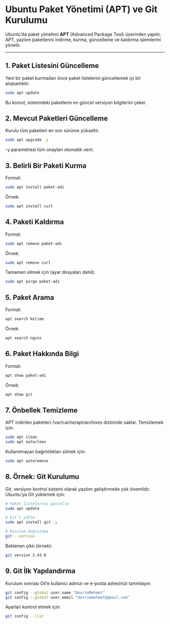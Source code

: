 # Ubuntu Paket Yönetimi (APT) ve Git Kurulumu

Ubuntu’da paket yönetimi **APT** (Advanced Package Tool) üzerinden yapılır.  
APT, yazılım paketlerini indirme, kurma, güncelleme ve kaldırma işlemlerini yönetir.

---

## 1. Paket Listesini Güncelleme
Yeni bir paket kurmadan önce paket listelerini güncellemek iyi bir alışkanlıktır.

```bash
sudo apt update
```

Bu komut, sistemdeki paketlerin en güncel versiyon bilgilerini çeker.


## 2. Mevcut Paketleri Güncelleme

Kurulu tüm paketleri en son sürüme yükseltir.


```bash
sudo apt upgrade -y
```

-y parametresi tüm onayları otomatik verir.



## 3. Belirli Bir Paketi Kurma

Format:
```bash
sudo apt install paket-adi
```

Örnek:
```bash
sudo apt install curl
```


## 4. Paketi Kaldırma
Format:
```bash
sudo apt remove paket-adi
```

Örnek:
```bash
sudo apt remove curl
```

Tamamen silmek için (ayar dosyaları dahil):
```bash
sudo apt purge paket-adi
```


## 5. Paket Arama

Format:
```bash
apt search kelime
```

Örnek:
```bash
apt search nginx
```

## 6. Paket Hakkında Bilgi

Format:
```bash
apt show paket-adi
```

Örnek:
```bash
apt show git
```

## 7. Önbellek Temizleme
APT indirilen paketleri /var/cache/apt/archives dizininde saklar. Temizlemek için:
```bash
sudo apt clean
sudo apt autoclean
```

Kullanılmayan bağımlılıkları silmek için:
```bash
sudo apt autoremove
```

## 8. Örnek: Git Kurulumu
Git, versiyon kontrol sistemi olarak yazılım geliştirmede çok önemlidir.
Ubuntu’ya Git yüklemek için:
```bash
# Paket listelerini güncelle
sudo apt update

# Git’i yükle
sudo apt install git -y

# Kurulum doğrulama
git --version

```

Beklenen çıktı (örnek):
```bash
git version 2.43.0
```

## 9. Git İlk Yapılandırma
Kurulum sonrası Git’e kullanıcı adınızı ve e-posta adresinizi tanımlayın:
```bash
git config --global user.name "DevrimMehmet"
git config --global user.email "devrimmehmet@gmail.com"
```

Ayarları kontrol etmek için:
```bash
git config --list
```
